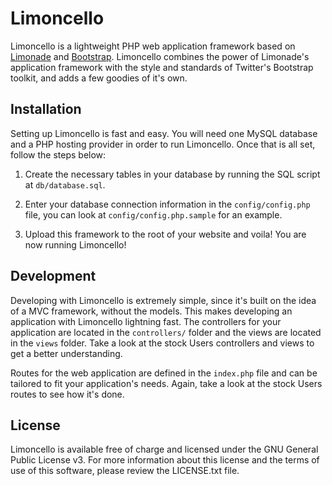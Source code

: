 # Limoncello

Limoncello is a lightweight PHP web application framework based on [Limonade](http://www.limonade-php.net/) and [Bootstrap](http://twitter.github.com/bootstrap/). Limoncello combines the power of Limonade's application framework with the style and standards of Twitter's Bootstrap toolkit, and adds a few goodies of it's own.


## Installation

Setting up Limoncello is fast and easy. You will need one MySQL database and a PHP hosting provider in order to run Limoncello. Once that is all set, follow the steps below:

1. Create the necessary tables in your database by running the SQL script at `db/database.sql`. 

2. Enter your database connection information in the `config/config.php` file, you can look at `config/config.php.sample` for an example.

3. Upload this framework to the root of your website and voila! You are now running Limoncello!


## Development

Developing with Limoncello is extremely simple, since it's built on the idea of a MVC framework, without the models. This makes developing an application with Limoncello lightning fast. The controllers for your application are located in the `controllers/` folder and the views are located in the `views` folder. Take a look at the stock Users controllers and views to get a better understanding.

Routes for the web application are defined in the `index.php` file and can be tailored to fit your application's needs. Again, take a look at the stock Users routes to see how it's done.


## License

Limoncello is available free of charge and licensed under the GNU General Public License v3. For more information about this license and the terms of use of this software, please review the LICENSE.txt file.
